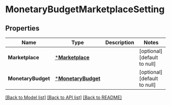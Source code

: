 # MonetaryBudgetMarketplaceSetting

## Properties
Name | Type | Description | Notes
------------ | ------------- | ------------- | -------------
**Marketplace** | [***Marketplace**](Marketplace.md) |  | [optional] [default to null]
**MonetaryBudget** | [***MonetaryBudget**](MonetaryBudget.md) |  | [optional] [default to null]

[[Back to Model list]](../README.md#documentation-for-models) [[Back to API list]](../README.md#documentation-for-api-endpoints) [[Back to README]](../README.md)

